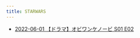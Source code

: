 ```yaml
---
title: STARWARS
---
```



- [2022-06-01 【ドラマ】オビワンケノービ S01 E02](./../../../d/2022/06/01/【ドラマ】オビワンケノービ_S01_E02.md)




